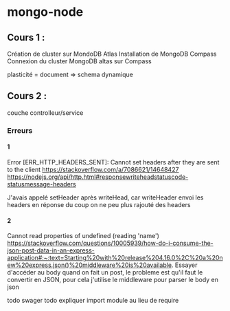 # mongo-node

## Cours 1 :

Création de cluster sur MondoDB Atlas
Installation de MongoDB Compass
Connexion du cluster MongoDB altas sur Compass

plasticité = document => schema dynamique

## Cours 2 :

couche controlleur/service

### Erreurs

#### 1

Error [ERR_HTTP_HEADERS_SENT]: Cannot set headers after they are sent to the client
https://stackoverflow.com/a/7086621/14648427
https://nodejs.org/api/http.html#responsewriteheadstatuscode-statusmessage-headers

J'avais appelé setHeader après writeHead, car writeHeader envoi les headers en réponse du coup on ne peu plus rajouté des headers

#### 2

Cannot read properties of undefined (reading 'name')
https://stackoverflow.com/questions/10005939/how-do-i-consume-the-json-post-data-in-an-express-application#:~:text=Starting%20with%20release%204.16.0%2C%20a%20new%20express.json()%20middleware%20is%20available.
Essayer d'accéder au body quand on fait un post, le probleme est qu'il faut le convertir en JSON, pour cela j'utilise le middleware pour parser le body en json

todo swager
todo expliquer import module au lieu de require

